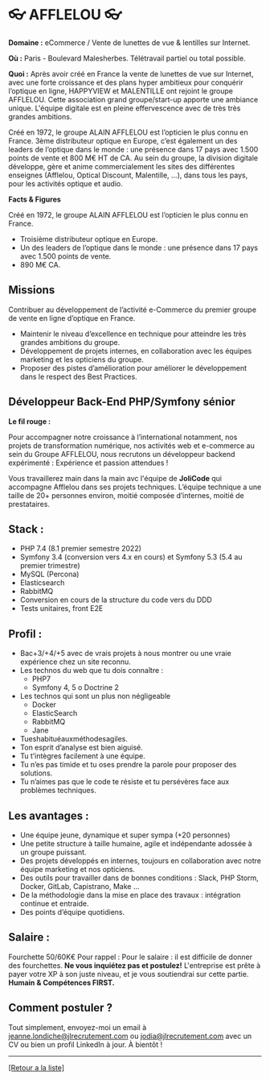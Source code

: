 # 👓 AFFLELOU 👓

**Domaine :** eCommerce / Vente de lunettes de vue & lentilles sur Internet.

**Où :** Paris - Boulevard Malesherbes. Télétravail partiel ou total possible.

**Quoi :** Après avoir créé en France la vente de lunettes de vue sur Internet, avec une forte croissance et des plans hyper ambitieux pour conquérir l’optique en ligne, HAPPYVIEW et MALENTILLE ont rejoint le groupe AFFLELOU. Cette association grand groupe/start-up apporte une ambiance unique. L'équipe digitale est en pleine effervescence avec de très très grandes ambitions.

Créé en 1972, le groupe ALAIN AFFLELOU est l’opticien le plus connu en France. 3ème distributeur optique en Europe, c’est également un des leaders de l’optique dans le monde : une présence dans 17 pays avec 1.500 points de vente et 800 M€ HT de CA. Au sein du groupe, la division digitale développe, gère et anime commercialement les sites des différentes enseignes (Afflelou, Optical Discount, Malentille, ...), dans tous les pays, pour les activités optique et audio.

**Facts & Figures** 

Créé en 1972, le groupe ALAIN AFFLELOU est l’opticien le plus connu en France. 

* Troisième distributeur optique en Europe.
* Un des leaders de l’optique dans le monde : une présence dans 17 pays avec 1.500 points de vente.
* 890 M€ CA.

## Missions

Contribuer au développement de l’activité e-Commerce du premier groupe de vente en ligne d’optique en France.

* Maintenir le niveau d’excellence en technique pour atteindre les très grandes ambitions du groupe.
* Développement de projets internes, en collaboration avec les équipes marketing et les opticiens du groupe.
* Proposer des pistes d’amélioration pour améliorer le développement dans le respect des Best Practices.

## Développeur Back-End PHP/Symfony sénior

**Le fil rouge :** 

Pour accompagner notre croissance à l’international notamment, nos projets de transformation numérique, nos activités web et e-commerce au sein du Groupe AFFLELOU, nous recrutons un développeur backend expérimenté :
Expérience et passion attendues !

Vous travaillerez main dans la main avc l'équipe de **JoliCode** qui accompagne Afflelou dans ses projets techniques. 
L’équipe technique a une taille de 20+ personnes environ, moitié composée d’internes, moitié de prestataires.


## Stack : 

* PHP 7.4 (8.1 premier semestre 2022)
* Symfony 3.4 (conversion vers 4.x en cours) et Symfony 5.3 (5.4 au premier trimestre)
* MySQL (Percona)
* Elasticsearch
* RabbitMQ
* Conversion en cours de la structure du code vers du DDD
* Tests unitaires, front E2E

## Profil :

* Bac+3/+4/+5 avec de vrais projets à nous montrer ou une vraie expérience chez un site reconnu.
* Les technos du web que tu dois connaître :
	* PHP7
	* Symfony 4, 5 o Doctrine 2
* Les technos qui sont un plus non négligeable
	* Docker
	* ElasticSearch 
	* RabbitMQ
	* Jane
* Tueshabituéauxméthodesagiles.
* Ton esprit d’analyse est bien aiguisé.
* Tu t’intègres facilement à une équipe.
* Tu n’es pas timide et tu oses prendre la parole pour proposer des solutions.
* Tu n’aimes pas que le code te résiste et tu persévères face aux problèmes techniques.

## Les avantages :

* Une équipe jeune, dynamique et super sympa (+20 personnes)
* Une petite structure à taille humaine, agile et indépendante adossée à un groupe puissant.
* Des projets développés en internes, toujours en collaboration avec notre équipe marketing et nos opticiens.
* Des outils pour travailler dans de bonnes conditions : Slack, PHP Storm, Docker, GitLab, Capistrano, Make ...
* De la méthodologie dans la mise en place des travaux : intégration continue et entraide.
* Des points d’équipe quotidiens.

## Salaire :

Fourchette 50/60K€
Pour rappel :  Pour le salaire : il est difficile de donner des fourchettes. **Ne vous inquiétez pas et postulez!** L'entreprise est prête à payer votre XP à son juste niveau, et je vous soutiendrai sur cette partie. **Humain & Compétences FIRST.**

## Comment postuler ?

Tout simplement, envoyez-moi un email à jeanne.londiche@jlrecrutement.com ou jodia@jlrecrutement.com avec un CV ou bien un profil LinkedIn à jour. À bientôt ! 

----
<a href="https://github.com/jlondiche/job-board-php/blob/master/README.md">[Retour a la liste]</a>

